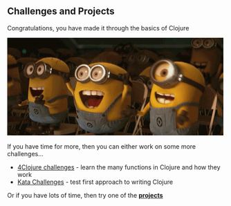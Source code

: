 ## Challenges and Projects

Congratulations, you have made it through the basics of Clojure

![Congratulations - minions](/images/congratulations-minions.gif)

If you have time for more, then you can either work on some more challenges...

* [4Clojure challenges](http://www.4clojure.com/) - learn the many functions in Clojure and how they work
* [Kata Challenges](kata-challenges/index.html) - test first approach to writing Clojure

Or if you have lots of time, then try one of the **[projects](additional-projects/)**
